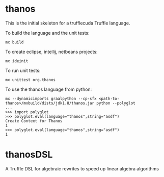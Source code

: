 # thanos



This is the initial skeleton for a trufflecuda Truffle language.

To build the language and the unit tests:
```
mx build
```

To create eclipse, intellij, netbeans projects:
```
mx ideinit
```

To run unit tests:
```
mx unittest org.thanos
```

To use the thanos language from python:
```
mx --dynamicimports graalpython --cp-sfx <path-to-thanos>/mxbuild/dists/jdk1.8/thanos.jar python --polyglot
...
>>> import polyglot
>>> polyglot.eval(language="thanos",string="asdf")
Create Context for Thanos
1
>>> polyglot.eval(language="thanos",string="asdf")
1
```
# thanosDSL
A Truffle DSL for algebraic rewrites to speed up linear algebra algorithms
